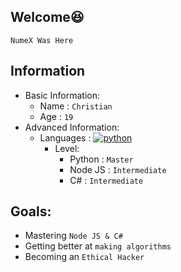 ## Welcome😆
`NumeX Was Here`

## Information
- Basic Information:
  - Name : `Christian`
  - Age : `19`
- Advanced Information:
  - Languages : [![python](https://img.shields.io/badge/Python-3776AB?style=for-the-badge&logo=python&logoColor=white)](https://www.python.org/)
    - Level:
      - Python : `Master`
      - Node JS : `Intermediate`
      - C# : `Intermediate`
## Goals:
  - Mastering `Node JS & C#`
  - Getting better at `making algorithms`
  - Becoming an `Ethical Hacker`
